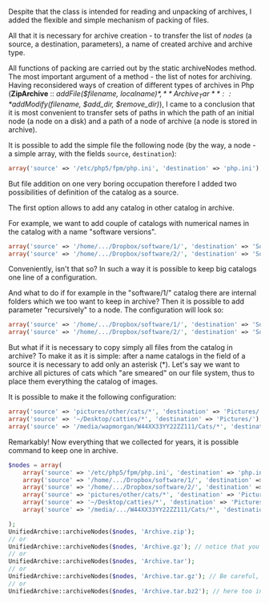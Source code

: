 Despite that the class is intended for reading and unpacking of archives, I added the flexible and simple mechanism of packing of files.

All that it is necessary for archive creation - to transfer the list of *nodes* (a source, a destination, parameters), a name of created archive and archive type.

All functions of packing are carried out by the static archiveNodes method. The most important argument of a method - the list of notes for archiving. Having reconsidered ways of creation of different types of archives in Php (**ZipArchive** :: *addFile($filename, $localname)*, **Archive_Tar** :: *addModify($filename, $add_dir, $remove_dir)*), I came to a conclusion that it is most convenient to transfer sets of paths in which the path of an initial node (a node on a disk) and a path of a node of archive (a node is stored in archive).

It is possible to add the simple file the following node (by the way, a node - a simple array, with the fields `source`, `destination`):
```php
array('source' => '/etc/php5/fpm/php.ini', 'destination' => 'php.ini'), // We add Php configuration from the catalog of system settings in an archive root
```
But file addition on one very boring occupation therefore I added two possibilities of definition of the catalog as a source.

The first option allows to add any catalog in other catalog in archive.

For example, we want to add couple of catalogs with numerical names in the catalog with a name "software versions".
```php
array('source' => '/home/.../Dropbox/software/1/', 'destination' => 'SoftwareVersions/'), // the first version of the program will be kept as "SoftwareVersions/1/"
array('source' => '/home/.../Dropbox/software/2/', 'destination' => 'SoftwareVersions/') // the following version of the program will be kept by a row in "SoftwareVersions/2/"
```

Conveniently, isn't that so? In such a way it is possible to keep big catalogs one line of a configuration.

And what to do if for example in the "software/1/" catalog there are internal folders which we too want to keep in archive? Then it is possible to add parameter "recursively" to a node. The configuration will look so:
```php
array('source' => '/home/.../Dropbox/software/1/', 'destination' => 'SoftwareVersions/', 'recursive' => true), // to add the first version with subdirectories
array('source' => '/home/.../Dropbox/software/2/', 'destination' => 'SoftwareVersions/', 'recursive' => true) // to add the second version with subdirectories
```

But what if it is necessary to copy simply all files from the catalog in archive?  To make it as it is simple: after a name catalogs in the field of a source it is necessary to add only an asterisk (*).  Let's say we want to archive all pictures of cats which "are smeared" on our file system, thus to place them everything the catalog of images.

It is possible to make it the following configuration:
```php
array('source' => 'pictures/other/cats/*', 'destination' => 'Pictures/'), // to add cats from the current directory
array('source' => '~/Desktop/catties/*', 'destination' => 'Pictures/'), // to add cats from the home catalog
array('source' => '/media/wapmorgan/W44XX33YY22ZZ111/Cats/*', 'destination' => 'Pictures/') // to add cats from an external hard disk
```

Remarkably! Now everything that we collected for years, it is possible command to keep one in archive.
```php
$nodes = array(
	array('source' => '/etc/php5/fpm/php.ini', 'destination' => 'php.ini'),
	array('source' => '/home/.../Dropbox/software/1/', 'destination' => 'SoftwareVersions/', 'recursive' => true),
	array('source' => '/home/.../Dropbox/software/2/', 'destination' => 'SoftwareVersions/', 'recursive' => true),
	array('source' => 'pictures/other/cats/*', 'destination' => 'Pictures/'),
	array('source' => '~/Desktop/catties/*', 'destination' => 'Pictures/'),
	array('source' => '/media/.../W44XX33YY22ZZ111/Cats/*', 'destination' => 'Pictures/'),

);
UnifiedArchive::archiveNodes($nodes, 'Archive.zip');
// or
UnifiedArchive::archiveNodes($nodes, 'Archive.gz'); // notice that you can pack no more than one file into such type of archive
// or
UnifiedArchive::archiveNodes($nodes, 'Archive.tar');
// or
UnifiedArchive::archiveNodes($nodes, 'Archive.tar.gz'); // Be careful, compression is very resource-intensive
// or
UnifiedArchive::archiveNodes($nodes, 'Archive.tar.bz2'); // here too intelligently
```
